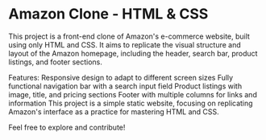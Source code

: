 # Amazon Clone - HTML & CSS
This project is a front-end clone of Amazon's e-commerce website, built using only HTML and CSS. It aims to replicate the visual structure and layout of the Amazon homepage, including the header, search bar, product listings, and footer sections.

Features:
Responsive design to adapt to different screen sizes
Fully functional navigation bar with a search input field
Product listings with image, title, and pricing sections
Footer with multiple columns for links and information
This project is a simple static website, focusing on replicating Amazon's interface as a practice for mastering HTML and CSS.

Feel free to explore and contribute!